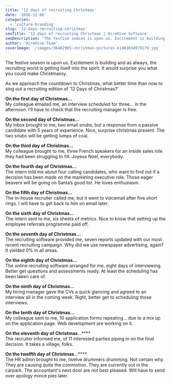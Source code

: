 ```yaml
---
title: '12 days of recruiting Christmas'
date: '2016-12-06'
categories:
  - 'culture-branding'
slug: '12-days-recruiting-christmas'
seoTitle: '12 days of recruiting Christmas | HireHive Software'
seoDescription: 'The festive season is upon us. Excitement is building and as always, the recruiting world is getting itself into the spirit.'
author: 'HireHive-Team'
coverImage: '/images/36482965-christmas-pictures-e1481034978179.jpg'
---
```


The festive season is upon us. Excitement is building and as always, the recruiting world is getting itself into the spirit. It would surprise you what you could make Christmassy.

As we approach the countdown to Christmas, what better time than now to sing out a recruiting edition of ‘12 Days of Christmas?’

**On the first day of Christmas…**  
My colleague emailed me, an interview scheduled for three… in the afternoon. I’ll have to check that the recruiting manager is free.

**On the second day of Christmas…**  
My inbox brought to me, two email snubs, but a response from a passive candidate with 5 years of experience. Nice, surprise christmas present. The two snubs will be getting lumps of coal.

**On the third day of Christmas…**  
My colleague brought to me, three French speakers for an inside sales role they had been struggling to fill. Joyeux Noel, everybody.

**On the fourth day of Christmas…**  
The intern told me about four calling candidates, who want to find out if a decision has been made on the marketing executive role. Those eager beavers will be going on Santa’s good list. He loves enthusiasm.

**On the fifth day of Christmas…**  
The in-house recruiter called me, but it went to voicemail after five short rings. I will have to get back to him on email later.

**On the sixth day of Christmas…**  
The intern sent to me, six sheets of metrics. Nice to know that setting up the employee referrals programme paid off.

**On the seventh day of Christmas…**  
The recruiting software provided me, seven reports updated with our most recent recruiting campaign. Why did we use newspaper advertising, again? It yielded 0% in all areas.

**On the eighth day of Christmas…**  
The online recruiting software arranged for me, eight days of interviewing. Better get questions and assessments ready. At least the scheduling has been taken care of.

**On the ninth day of Christmas…**  
My hiring manager gave the CVs a quick glancing and agreed to an interview all in the coming week. Right, better get to scheduling those interviews.

**On the tenth day of Christmas…**  
My colleague sent to me, 10 application forms repeating… due to a mix up on the application page. Web development are working on it.

**On the eleventh day of Christmas**…\*\*\*\*  
The recruiter informed me, of 11 interested parties piping in on the final decision. It takes a village, folks.

**On the twelfth day of Christmas**…\*\*\*\*  
The HR admin brought to me, twelve drummers drumming. Not certain why. They are causing quite the commotion. They are currently out in the carpark. The accountant's next door are not best pleased. Will have to send over apology mince pies later.
